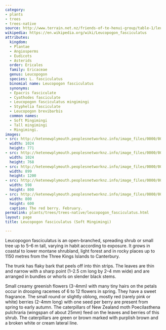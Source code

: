 ```yaml
---
category:
- plants
- trees
- trees-native
source: http://www.terrain.net.nz/friends-of-te-henui-group/table-1/leucopogon-fasciculatu-soft-mingimingi.html
wikipedia: https://en.wikipedia.org/wiki/Leucopogon_fasciculatus
attributes:
  kingdom:
  - Plantae
  - Angiosperms
  - Eudicots
  - Asterids
  order: Ericales
  family: Ericaceae
  genus: Leucopogon
  species: L. fasciculatus
  binomial name: Leucopogon fasciculatus
  synonyms:
  - Epacris fasciculate
  - Cyathodes fasciculate
  - Leucopogon fasciculatus mingimingi
  - Styphelia fasciculate
  - Leucopogon brevibarbis
  common names:
  - Soft Mingimingi
  - Tall mingimingi
  - Mingimingi.
images:
- src: http://ketenewplymouth.peoplesnetworknz.info/image_files/0000/0006/1549/leucopogon_fasciculatus-016.JPG
  width: 1024
  height: 771
- src: http://ketenewplymouth.peoplesnetworknz.info/image_files/0000/0006/1544/leucopogon_fasciculatus-015.JPG
  width: 1024
  height: 768
- src: http://ketenewplymouth.peoplesnetworknz.info/image_files/0000/0003/9234/Leucopogon_fasciculatus_Soft_Mingimingi.JPG
  width: 899
  height: 1200
- src: http://ketenewplymouth.peoplesnetworknz.info/image_files/0000/0003/9244/Leucopogon_fasciculus_-001.JPG
  width: 598
  height: 800
- src: http://ketenewplymouth.peoplesnetworknz.info/image_files/0000/0006/1539/leucopogon_fasciculatus-014.JPG
  width: 800
  height: 600
  caption: The red berry. February.
permalink: plants/trees/trees-native/leucopogon_fasciculatus.html
layout: page
title: Leucopogon fasciculatus (Soft Mingimingi)

---
```

Leucopogon fasciculatus is an open-branched, spreading shrub or small tree up to 5–6 m tall, varying in habit according to exposure. It grows in coastal to lower montane shrubland, light forest and in rocky places up to 1150 metres from the Three Kings Islands to Canterbury. 

The trunk has flaky bark that peels off into thin strips.
The leaves are thin and narrow with a sharp point (1–2.5 cm long by 2–4 mm wide) and are arranged in bundles or whorls on slender black stems.

Small creamy greenish flowers (3-4mm) with many tiny hairs on the petals occur in drooping racemes of 6 to 12 flowers in spring. They have a sweet fragrance.
The small round or slightly oblong, mostly red (rarely pink or white) berries (2-4mm long) with one seed per berry are present from spring to early autumn.
The caterpillars of New Zealand moth Poecilasthena pulchraria (wingspan of about 25mm) feed on the leaves and berries of this shrub. The caterpillars are green or brown marked with purplish brown and a broken white or cream lateral line.
